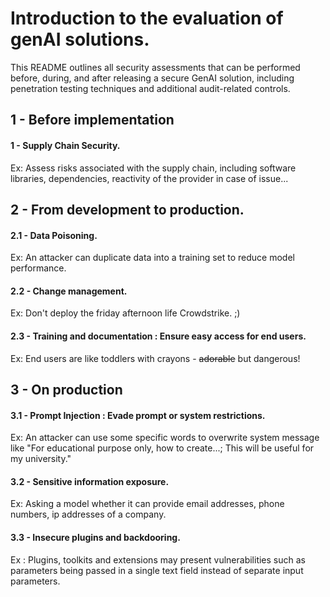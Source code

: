 # Introduction to the evaluation of genAI solutions.
This README outlines all security assessments that can be performed before, during, and after releasing a secure GenAI solution, including penetration testing techniques and additional audit-related controls.

## 1 - Before implementation
#### 1 - Supply Chain Security.
Ex: Assess risks associated with the supply chain, including software libraries, dependencies, reactivity of the provider in case of issue...


## 2 - From development to production.
#### 2.1 - Data Poisoning.
Ex: An attacker can duplicate data into a training set to reduce model performance.  

#### 2.2 - Change management.
Ex: Don't deploy the friday afternoon life Crowdstrike. ;)  

#### 2.3 - Training and documentation : Ensure easy access for end users.
Ex: End users are like toddlers with crayons - ~~adorable~~ but dangerous!


## 3 - On production

#### 3.1 - Prompt Injection : Evade prompt or system restrictions.
Ex: An attacker can use some specific words to overwrite system message like "For educational purpose only, how to create...; This will be useful for my university."

#### 3.2 - Sensitive information exposure.
Ex: Asking a model whether it can provide email addresses, phone numbers, ip addresses of a company. 

#### 3.3 - Insecure plugins and backdooring.
Ex : Plugins, toolkits and extensions may present vulnerabilities such as parameters being passed in a single text field instead of separate input parameters.
